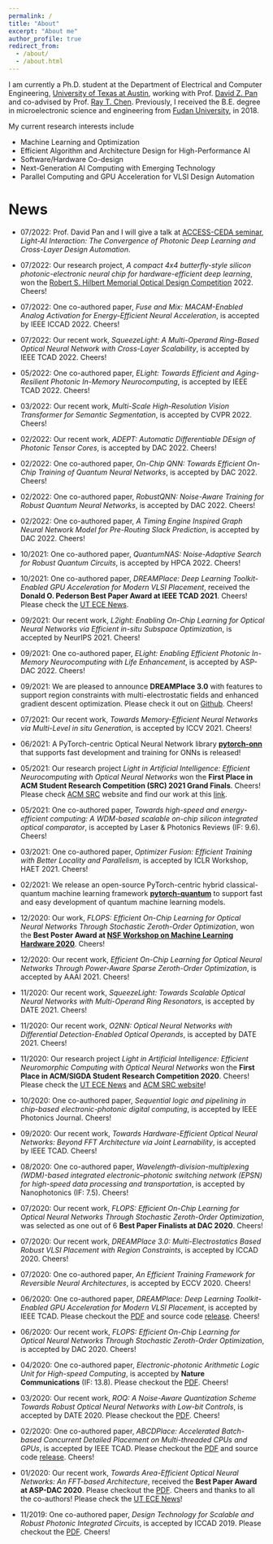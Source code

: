 ```yaml
---
permalink: /
title: "About"
excerpt: "About me"
author_profile: true
redirect_from:
  - /about/
  - /about.html
---
```


I am currently a Ph.D. student at the Department of Electrical and Computer Engineering, [University of Texas at Austin](https://www.utexas.edu/), working with Prof. [David Z. Pan](http://www.ece.utexas.edu/~dpan/) and co-advised by Prof. [Ray T. Chen](http://www.mrc.utexas.edu/people/faculty/ray-chen).
Previously, I received the B.E. degree in microelectronic science and engineering from [Fudan University](http://www.fudan.edu.cn/en/), in 2018.

My current research interests include
 * Machine Learning and Optimization
 * Efficient Algorithm and Architecture Design for High-Performance AI
 * Software/Hardware Co-design
 * Next-Generation AI Computing with Emerging Technology
 * Parallel Computing and GPU Acceleration for VLSI Design Automation
<!-- My current research interests include machine learning, algorithm and architecture design, software/hardware co-design for neuromorphic computing,  and GPU acceleration for VLSI physical design automation. -->
<!-- My current research interests include machine learning, algorithm and architecture design for AI acceleration, software/hardware co-design for optical neuromorphic computing,  and GPU acceleration for VLSI physical design automation. -->

News
======
<!-- | <div style="width:320px"></div> | <div style="width:320px"></div> |
| :-----------------------------: | :-----------------------------: |
| <img src="../images/ONN_AAAI2021_Gu_image.png" height="100" width="320"> <br>12/2020: Our recent work, _Efficient On-Chip Learning for Optical Neural Networks Through Power-Aware Sparse Zeroth-Order Optimization_, is accepted by AAAI 2021. Cheers!| <img src="../images/ONN_DATE2021_SqueezeLight_Gu_image.png" height="100" width="320"> <br> 11/2020: Our recent work, _SqueezeLight: Towards Scalable Optical Neural Networks with Multi-Operand Ring Resonators_, is accepted by DATE 2021. Cheers!|
|<img src="../images/ONN_AAAI2021_Gu_image.png" height="100" width="320"> <br> 11/2020: Our recent work, _SqueezeLight: Towards Scalable Optical Neural Networks with Multi-Operand Ring Resonators_, is accepted by DATE 2021. Cheers! -->
* 07/2022: Prof. David Pan and I will give a talk at [ACCESS-CEDA seminar](https://sites.google.com/view/ceda-hk/events/event-20220725-lightai), _Light-AI Interaction: The Convergence of Photonic Deep Learning and Cross-Layer Design Automation_.

* 07/2022: Our research project, _A compact 4x4 butterfly-style silicon photonic-electronic neural chip for hardware-efficient deep learning_, won the [Robert S. Hilbert Memorial Optical Design Competition](https://www.synopsys.com/optical-solutions/learn/competition.html) 2022. Cheers!

* 07/2022: One co-authored paper, _Fuse and Mix: MACAM-Enabled Analog Activation for Energy-Efficient Neural Acceleration_, is accepted by IEEE ICCAD 2022. Cheers!

* 07/2022: Our recent work, _SqueezeLight: A Multi-Operand Ring-Based Optical Neural Network with Cross-Layer Scalability_, is accepted by IEEE TCAD 2022. Cheers!

* 05/2022: One co-authored paper, _ELight: Towards Efficient and Aging-Resilient Photonic In-Memory Neurocomputing_, is accepted by IEEE TCAD 2022. Cheers!

* 03/2022: Our recent work, _Multi-Scale High-Resolution Vision Transformer for Semantic Segmentation_, is accepted by CVPR 2022. Cheers!

* 02/2022: Our recent work, _ADEPT: Automatic Differentiable DEsign of Photonic Tensor Cores_, is accepted by DAC 2022. Cheers!

* 02/2022: One co-authored paper, _On-Chip QNN: Towards Efficient On-Chip Training of Quantum Neural Networks_, is accepted by DAC 2022. Cheers!

* 02/2022: One co-authored paper, _RobustQNN: Noise-Aware Training for Robust Quantum Neural Networks_, is accepted by DAC 2022. Cheers!

* 02/2022: One co-authored paper, _A Timing Engine Inspired Graph Neural Network Model for Pre-Routing Slack Prediction_, is accepted by DAC 2022. Cheers!

* 10/2021: One co-authored paper, _QuantumNAS: Noise-Adaptive Search for Robust Quantum Circuits_, is accepted by HPCA 2022. Cheers!

* 10/2021: One co-authored paper, _DREAMPlace: Deep Learning Toolkit-Enabled GPU Acceleration for Modern VLSI Placement_, received the **Donald O. Pederson Best Paper Award at IEEE TCAD 2021**. Cheers! Please check the [UT ECE News](https://www.ece.utexas.edu/news/david-z-pan-and-team-win-ieee-tcad-best-paper-award).

* 09/2021: Our recent work, _L2ight: Enabling On-Chip Learning for Optical Neural Networks via Efficient in-situ Subspace Optimization_, is accepted by NeurIPS 2021. Cheers!

* 09/2021: One co-authored paper, _ELight: Enabling Efficient Photonic In-Memory Neurocomputing with Life Enhancement_, is accepted by ASP-DAC 2022. Cheers!

* 09/2021: We are pleased to announce **DREAMPlace 3.0** with features to support region constraints with multi-electrostatic fields and enhanced gradient descent optimization. Please check it out on [Github](https://github.com/limbo018/DREAMPlace). Cheers!

* 07/2021: Our recent work, _Towards Memory-Efficient Neural Networks via Multi-Level in situ Generation_, is accepted by ICCV 2021. Cheers!

* 06/2021:  A PyTorch-centric Optical Neural Network library [**pytorch-onn**](https://github.com/JeremieMelo/pytorch-onn/tree/develop) that supports fast development and training for ONNs is released!

* 05/2021:  Our research project _Light in Artificial Intelligence: Efficient Neurocomputing with Optical Neural Networks_ won the **First Place in ACM Student Research Competition (SRC) 2021 Grand Finals**. Cheers! Please check [ACM SRC](https://src.acm.org) website and find our work at this [link](https://src.acm.org/binaries/content/assets/src/2021/jiaqi-gu.pdf).

* 05/2021: One co-authored paper, _Towards high-speed and energy-efficient computing: A WDM-based scalable on-chip silicon integrated optical comparator_, is accepted by Laser & Photonics Reviews (IF: 9.6). Cheers!

* 03/2021: One co-authored paper, _Optimizer Fusion: Efficient Training with Better Locality and Parallelism_, is accepted by ICLR Workshop, HAET 2021. Cheers!

* 02/2021: We release an open-source PyTorch-centric hybrid classical-quantum machine learning framework [**pytorch-quantum**](https://github.com/Hanrui-Wang/pytorch-quantum) to support fast and easy development of quantum machine learning models.

* 12/2020: Our work, _FLOPS: Efficient On-Chip Learning for Optical Neural Networks Through Stochastic Zeroth-Order Optimization_, won the **Best Poster Award at [NSF Workshop on Machine Learning Hardware 2020](https://sites.google.com/rice.edu/ml-hw-greenai-on-deviceai/posters?authuser=0)**. Cheers!

* 12/2020: Our recent work, _Efficient On-Chip Learning for Optical Neural Networks Through Power-Aware Sparse Zeroth-Order Optimization_, is accepted by AAAI 2021. Cheers!

* 11/2020: Our recent work, _SqueezeLight: Towards Scalable Optical Neural Networks with Multi-Operand Ring Resonators_, is accepted by DATE 2021. Cheers!

* 11/2020: Our recent work, _O2NN: Optical Neural Networks with Differential Detection-Enabled Optical Operands_, is accepted by DATE 2021. Cheers!

* 11/2020: Our research project _Light in Artificial Intelligence: Efficient Neuromorphic Computing with Optical Neural Networks_ won the **First Place in ACM/SIGDA Student Research Competition 2020**. Cheers! Please check the [UT ECE News](https://www.ece.utexas.edu/news/phd-student-jiaqi-gu-wins-gold-medal-acmsigda-student-research-competition) and [ACM SRC website](https://src.acm.org/winners/2021)!

* 10/2020: One co-authored paper, _Sequential logic and pipelining in chip-based electronic-photonic digital computing_, is accepted by IEEE Photonics Journal. Cheers!

* 09/2020: Our recent work, _Towards Hardware-Efficient Optical Neural Networks: Beyond FFT Architecture via Joint Learnability_, is accepted by IEEE TCAD. Cheers!

* 08/2020: One co-authored paper, _Wavelength-division-multiplexing (WDM)-based integrated electronic–photonic switching network (EPSN) for high-speed data processing and transportation_, is accepted by Nanophotonics (IF: 7.5). Cheers!

* 07/2020: Our recent work, _FLOPS: Efficient On-Chip Learning for Optical Neural Networks Through Stochastic Zeroth-Order Optimization_, was selected as one out of 6 **Best Paper Finalists at DAC 2020**. Cheers!

* 07/2020: Our recent work, _DREAMPlace 3.0: Multi-Electrostatics Based Robust VLSI Placement with Region Constraints_, is accepted by ICCAD 2020. Cheers!

* 07/2020: One co-authored paper, _An Efficient Training Framework for Reversible Neural Architectures_, is accepted by ECCV 2020. Cheers!

* 06/2020: One co-authored paper, _DREAMPlace: Deep Learning Toolkit-Enabled GPU Acceleration for Modern VLSI Placement_, is accepted by IEEE TCAD. Please checkout the [PDF](https://doi.org/10.1109/TCAD.2020.3003843) and source code [release](https://github.com/limbo018/DREAMPlace). Cheers!

* 06/2020: Our recent work, _FLOPS: Efficient On-Chip Learning for Optical Neural Networks Through Stochastic Zeroth-Order Optimization_, is accepted by DAC 2020. Cheers!

* 04/2020: One co-authored paper, _Electronic-photonic Arithmetic Logic Unit for High-speed Computing_, is accepted by **Nature Communications** (IF: 13.8). Please checkout the [PDF](https://doi.org/10.1038/s41467-020-16057-3). Cheers!

* 03/2020: Our recent work, _ROQ: A Noise-Aware Quantization Scheme Towards Robust Optical Neural Networks with Low-bit Controls_, is accepted by DATE 2020. Please checkout the [PDF](https://doi.org/10.23919/DATE48585.2020.9116521). Cheers!

* 02/2020: One co-authored paper, _ABCDPlace: Accelerated Batch-based Concurrent Detailed Placement on Multi-threaded CPUs and GPUs_, is accepted by IEEE TCAD. Please checkout the [PDF](https://doi.org/10.1109/TCAD.2020.2971531) and source code [release](https://github.com/limbo018/DREAMPlace). Cheers!

* 01/2020: Our recent work, _Towards Area-Efficient Optical Neural Networks: An FFT-based Architecture_, received the **Best Paper Award at ASP-DAC 2020**. Please checkout the [PDF](https://doi.org/10.1109/ASP-DAC47756.2020.9045156). Cheers and thanks to all the co-authors! Please check the [UT ECE News](https://www.ece.utexas.edu/news/texas-ece-students-win-best-paper-award-asp-dac-2020)!

* 11/2019: One co-authored paper, _Design Technology for Scalable and Robust Photonic Integrated Circuits_, is accepted by ICCAD 2019. Please checkout the [PDF](https://doi.org/10.1109/ICCAD45719.2019.8942045). Cheers!

<!-- <script type="text/javascript" id="clustrmaps" src="//cdn.clustrmaps.com/map_v2.js?d=JM-9ynXdWrWoFw68Qy9R4OmvH0MGCQaGC6hq1sknqKE&cl=ffffff&w=a"></script> -->
